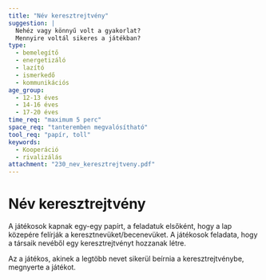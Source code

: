 ```yaml
---
title: "Név keresztrejtvény"
suggestion: | 
  Nehéz vagy könnyű volt a gyakorlat? 
  Mennyire voltál sikeres a játékban?
type:
  - bemelegítő
  - energetizáló
  - lazító
  - ismerkedő
  - kommunikációs
age_group:
  - 12-13 éves
  - 14-16 éves
  - 17-20 éves
time_req: "maximum 5 perc"
space_req: "tanteremben megvalósítható"
tool_req: "papír, toll"
keywords: 
  - Kooperáció
  - rivalizálás
attachment: "230_nev_keresztrejtveny.pdf"
---
```


# Név keresztrejtvény

A játékosok kapnak egy-egy papírt, a feladatuk elsőként, hogy a lap közepére felírják a keresztnevüket/becenevüket. A játékosok feladata, hogy a társaik nevéből egy keresztrejtvényt hozzanak létre.

Az a játékos, akinek a legtöbb nevet sikerül beírnia a keresztrejtvénybe, megnyerte a játékot.
  
  
